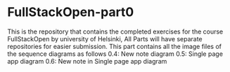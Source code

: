 # FullStackOpen-part0
This is the repository that contains the completed exercises for the course FullStackOpen by university of Helsinki, All Parts will have separate repositories for easier submission.
This part contains all the image files of the sequence diagrams as follows
0.4: New note diagram
0.5: Single page app diagram
0.6: New note in Single page app diagram
